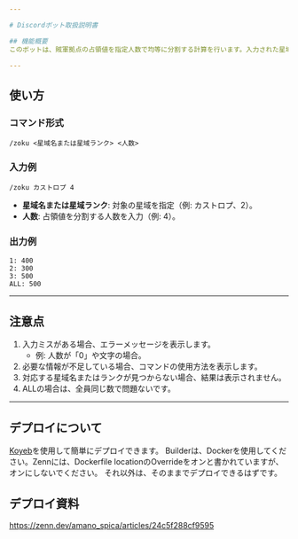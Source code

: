 ```yaml
---

# Discordボット取扱説明書

## 機能概要
このボットは、賊軍拠点の占領値を指定人数で均等に分割する計算を行います。入力された星域名またはランクと人数を基に結果を計算します。

---
```


## 使い方

### コマンド形式
```
/zoku <星域名または星域ランク> <人数>
```

### 入力例
```
/zoku カストロプ 4
```

- **星域名または星域ランク**: 対象の星域を指定（例: カストロプ、2）。
- **人数**: 占領値を分割する人数を入力（例: 4）。

### 出力例
```
1: 400
2: 300
3: 500
ALL: 500
```

---

## 注意点

1. 入力ミスがある場合、エラーメッセージを表示します。
   - 例: 人数が「0」や文字の場合。
2. 必要な情報が不足している場合、コマンドの使用方法を表示します。
3. 対応する星域名またはランクが見つからない場合、結果は表示されません。
4. ALLの場合は、全員同じ数で問題ないです。

---

## デプロイについて
[Koyeb](https://app.koyeb.com)を使用して簡単にデプロイできます。
Builderは、Dockerを使用してください。Zennには、Dockerfile locationのOverrideをオンと書かれていますが、オンにしないでください。
それ以外は、そのままでデプロイできるはずです。

## デプロイ資料
https://zenn.dev/amano_spica/articles/24c5f288cf9595


